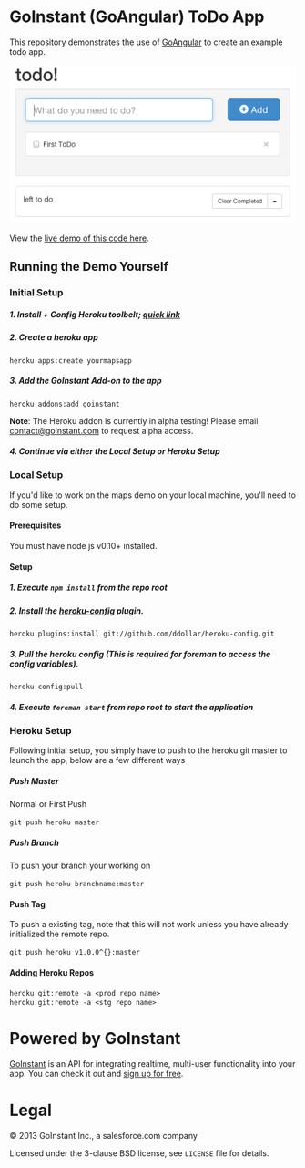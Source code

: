 # GoInstant (GoAngular) ToDo App

This repository demonstrates the use of [GoAngular](https://developers.goinstant.com/v1/GoAngular/index.html) to create an example todo app.

![demo screenshot](./static/img/screenshot.png)

View the [live demo of this code here](https://goangular-todo.herokuapp.com/).

## Running the Demo Yourself


### Initial Setup


##### 1. Install + Config Heroku toolbelt; [quick link](https://toolbelt.heroku.com)
##### 2. Create a heroku app

```
heroku apps:create yourmapsapp
```

##### 3. Add the GoInstant Add-on to the app

```
heroku addons:add goinstant
```

**Note**: The Heroku addon is currently in alpha testing! Please email [contact@goinstant.com](mailto:contact@goinstant.com) to request alpha access.

##### 4. Continue via either the Local Setup or Heroku Setup

### Local Setup


If you'd like to work on the maps demo on your local machine, you'll need to do some setup.

#### Prerequisites

You must have node js v0.10+ installed.

#### Setup

##### 1. Execute `npm install` from the repo root

##### 2. Install the [heroku-config](https://github.com/ddollar/heroku-config) plugin.

```
heroku plugins:install git://github.com/ddollar/heroku-config.git
```

##### 3. Pull the heroku config (This is required for foreman to access the config variables).

```
heroku config:pull
```

##### 4. Execute `foreman start` from repo root to start the application

### Heroku Setup


Following initial setup, you simply have to push to the heroku git master to launch the app, below are a few different ways

##### Push Master
Normal or First Push

`git push heroku master`

##### Push Branch
To push your branch your working on

`git push heroku branchname:master`

#### Push Tag
To push a existing tag, note that this will not work unless you have already initialized the remote repo.

`git push heroku v1.0.0^{}:master`


#### Adding Heroku Repos

```
heroku git:remote -a <prod repo name>
heroku git:remote -a <stg repo name>
```


# Powered by GoInstant

<a href="http://goinstant.com">GoInstant</a> is an API for integrating realtime, multi-user functionality into your app.
You can check it out and <a href="https://goinstant.com/signup">sign up for free</a>.

# Legal

&copy; 2013 GoInstant Inc., a salesforce.com company

Licensed under the 3-clause BSD license, see `LICENSE` file for details.
